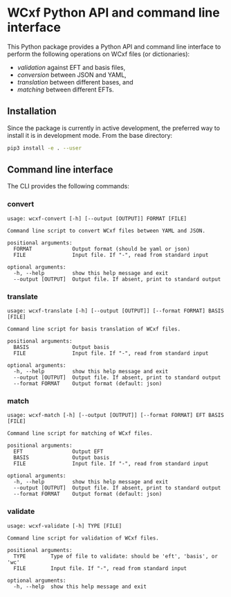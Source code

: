 # WCxf Python API and command line interface

This Python package provides a Python API and command line interface to
perform the following operations on WCxf files (or dictionaries):

- *validation* against EFT and basis files,
- *conversion* between JSON and YAML,
- *translation* between different bases, and
- *matching* between different EFTs.

## Installation

Since the package is currently in active development, the preferred way
to install it is in development mode. From the base directory:

```bash
pip3 install -e . --user
```

## Command line interface

The CLI provides the following commands:

### convert

```
usage: wcxf-convert [-h] [--output [OUTPUT]] FORMAT [FILE]

Command line script to convert WCxf files between YAML and JSON.

positional arguments:
  FORMAT             Output format (should be yaml or json)
  FILE               Input file. If "-", read from standard input

optional arguments:
  -h, --help         show this help message and exit
  --output [OUTPUT]  Output file. If absent, print to standard output
  ```

### translate

```
usage: wcxf-translate [-h] [--output [OUTPUT]] [--format FORMAT] BASIS [FILE]

Command line script for basis translation of WCxf files.

positional arguments:
  BASIS              Output basis
  FILE               Input file. If "-", read from standard input

optional arguments:
  -h, --help         show this help message and exit
  --output [OUTPUT]  Output file. If absent, print to standard output
  --format FORMAT    Output format (default: json)
  ```

### match

```
usage: wcxf-match [-h] [--output [OUTPUT]] [--format FORMAT] EFT BASIS [FILE]

Command line script for matching of WCxf files.

positional arguments:
  EFT                Output EFT
  BASIS              Output basis
  FILE               Input file. If "-", read from standard input

optional arguments:
  -h, --help         show this help message and exit
  --output [OUTPUT]  Output file. If absent, print to standard output
  --format FORMAT    Output format (default: json)
```

### validate

```
usage: wcxf-validate [-h] TYPE [FILE]

Command line script for validation of WCxf files.

positional arguments:
  TYPE        Type of file to validate: should be 'eft', 'basis', or 'wc'
  FILE        Input file. If "-", read from standard input

optional arguments:
  -h, --help  show this help message and exit
```
